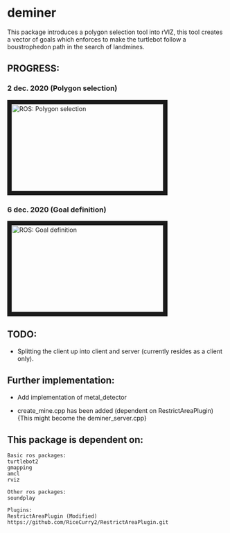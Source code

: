 # deminer
This package introduces a polygon selection tool into rVIZ, this tool creates a vector of goals which enforces to make the turtlebot follow a boustrophedon path in the search of landmines. 


## PROGRESS:

### 2 dec. 2020 (Polygon selection)
<a href="http://www.youtube.com/watch?feature=player_embedded&v=NvEaoHpKGbo
" target="_blank"><img src="http://img.youtube.com/vi/NvEaoHpKGbo/0.jpg" 
alt="ROS: Polygon selection" width="350" height="200" border="10" /></a>

### 6 dec. 2020 (Goal definition)
<a href="http://www.youtube.com/watch?feature=player_embedded&v=31A7WzORXv4
" target="_blank"><img src="http://img.youtube.com/vi/31A7WzORXv4/0.jpg" 
alt="ROS: Goal definition " width="350" height="200" border="10" /></a>

## TODO:

* Splitting the client up into client and server (currently resides as a client only).


## Further implementation:
* Add implementation of metal_detector

* create_mine.cpp has been added (dependent on RestrictAreaPlugin) {This might become the deminer_server.cpp}





## This package is dependent on:

    Basic ros packages:
    turtlebot2
    gmapping
    amcl
    rviz

    Other ros packages:
    soundplay

    Plugins:
    RestrictAreaPlugin (Modified) https://github.com/RiceCurry2/RestrictAreaPlugin.git






